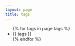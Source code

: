 ```yaml
---
layout: page
title: tags
---
```


<ul>
  {% for tags in page.tags %}
    <li>{{ tags }}</li>
  {% endfor %}
</ul>
